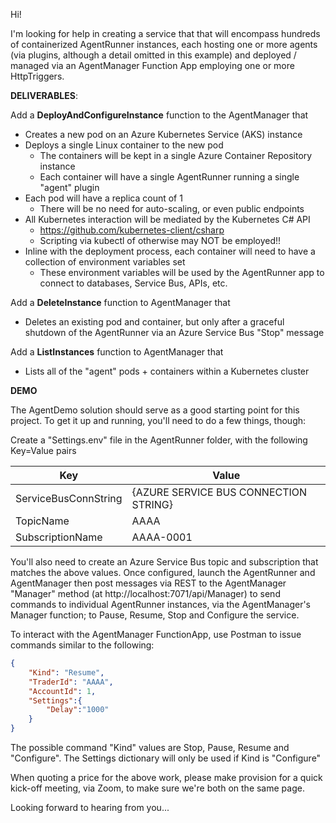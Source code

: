
Hi!

I'm looking for help in creating a service that that will encompass hundreds of containerized AgentRunner instances, each hosting one or more agents (via plugins, although a detail omitted in this example) and deployed / managed via an AgentManager Function App employing one or more HttpTriggers.  

**DELIVERABLES**:

Add a **DeployAndConfigureInstance** function to the AgentManager that
- Creates a new pod on an Azure Kubernetes Service (AKS) instance
- Deploys a single Linux container to the new pod
  - The containers will be kept in a single Azure Container Repository instance
  - Each container will have a single AgentRunner running a single "agent" plugin
- Each pod will have a replica count of 1
  - There will be no need for auto-scaling, or even public endpoints
- All Kubernetes interaction will be mediated by the Kubernetes C# API
  - https://github.com/kubernetes-client/csharp
  - Scripting via kubectl of otherwise may NOT be employed!!
- Inline with the deployment process, each container will need to have a collection of environment variables set
  - These environment variables will be used by the AgentRunner app to connect to databases, Service Bus, APIs, etc.
  
Add a **DeleteInstance** function to AgentManager that
- Deletes an existing pod and container, but only after a graceful shutdown of the AgentRunner via an Azure Service Bus "Stop" message

Add a **ListInstances** function to AgentManager that
- Lists all of the "agent" pods + containers within a Kubernetes cluster

**DEMO**

The AgentDemo solution should serve as a good starting point for this project.  To get it up and running, you'll need to do a few things, though:

Create a "Settings.env" file in the AgentRunner folder, with the following Key=Value pairs

|Key|Value |
|----------|----------|
|ServiceBusConnString |{AZURE SERVICE BUS CONNECTION STRING}|
|TopicName|AAAA|
|SubscriptionName|AAAA-0001|

You'll also need to create an Azure Service Bus topic and subscription that matches the above values.  Once configured, launch the AgentRunner and AgentManager then post messages via REST to the AgentManager "Manager" method (at http://localhost:7071/api/Manager) to send commands to individual AgentRunner instances, via the AgentManager's Manager function; to Pause, Resume, Stop and Configure the service.

To interact with the AgentManager FunctionApp, use Postman to issue commands similar to the following:

```json
{
    "Kind": "Resume",
    "TraderId": "AAAA",
    "AccountId": 1,
    "Settings":{
        "Delay":"1000"
    }
}
```

The possible command "Kind" values are Stop, Pause, Resume and "Configure".  The Settings dictionary will only be used if Kind is "Configure"

When quoting a price for the above work, please make provision for a quick kick-off meeting, via Zoom, to make sure we're both on the same page.

Looking forward to hearing from you...
